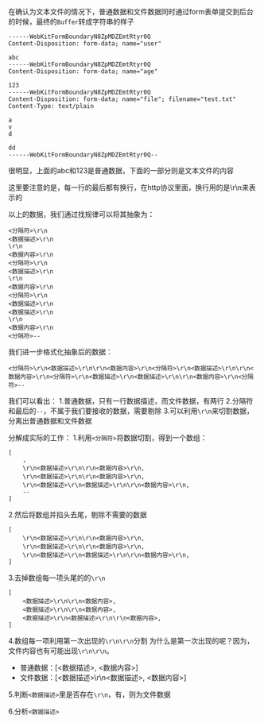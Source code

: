 



在确认为文本文件的情况下，普通数据和文件数据同时通过form表单提交到后台的时候，最终的`Buffer`转成字符串的样子

```
------WebKitFormBoundaryN8ZpMDZEmtRtyr0Q
Content-Disposition: form-data; name="user"

abc
------WebKitFormBoundaryN8ZpMDZEmtRtyr0Q
Content-Disposition: form-data; name="age"

123
------WebKitFormBoundaryN8ZpMDZEmtRtyr0Q
Content-Disposition: form-data; name="file"; filename="test.txt"
Content-Type: text/plain

a
v
d

dd
------WebKitFormBoundaryN8ZpMDZEmtRtyr0Q--

```


很明显，上面的abc和123是普通数据，下面的一部分则是文本文件的内容


>>>>>>>>>>>>>>>>>>>>>>>>>>>>>>>>>>>>>>>>>>>>>>>>>>>>>>>>>>>>>>>>>>>>>>>>>>>>>>>>>>>>>>>>>>>>>>>>>>>>>>>>>>>>>>>>>>>

这里要注意的是，每一行的最后都有换行，在http协议里面，换行用的是\r\n来表示的

以上的数据，我们通过找规律可以将其抽象为：

```
<分隔符>\r\n
<数据描述>\r\n
\r\n
<数据内容>\r\n
<分隔符>\r\n
<数据描述>\r\n
\r\n
<数据内容>\r\n
<分隔符>\r\n
<数据描述>\r\n
<数据描述>\r\n
\r\n
<数据内容>\r\n
<分隔符>--

```


我们进一步格式化抽象后的数据：

```
<分隔符>\r\n<数据描述>\r\n\r\n<数据内容>\r\n<分隔符>\r\n<数据描述>\r\n\r\n<数据内容>\r\n<分隔符>\r\n<数据描述>\r\n<数据描述>\r\n\r\n<数据内容>\r\n<分隔符>--
```

我们可以看出：
1.普通数据，只有一行数据描述，而文件数据，有两行
2.分隔符和最后的`--`，不属于我们要接收的数据，需要剔除
3.可以利用`\r\n`来切割数据，分离出普通数据和文件数据


分解成实际的工作：
1.利用`<分隔符>`将数据切割，得到一个数组：
```
[
    ,
    \r\n<数据描述>\r\n\r\n<数据内容>\r\n,
    \r\n<数据描述>\r\n\r\n<数据内容>\r\n,
    \r\n<数据描述>\r\n<数据描述>\r\n\r\n<数据内容>\r\n,
    --
]

```
2.然后将数组并掐头去尾，剔除不需要的数据
```
[
    \r\n<数据描述>\r\n\r\n<数据内容>\r\n,
    \r\n<数据描述>\r\n\r\n<数据内容>\r\n,
    \r\n<数据描述>\r\n<数据描述>\r\n\r\n<数据内容>\r\n,
]

```

3.去掉数组每一项头尾的的`\r\n`
```
[
    <数据描述>\r\n\r\n<数据内容>,
    <数据描述>\r\n\r\n<数据内容>,
    <数据描述>\r\n<数据描述>\r\n\r\n<数据内容>,
]

```

4.数组每一项利用第一次出现的`\r\n\r\n`分割
    为什么是第一次出现的呢？因为，文件内容也有可能出现`\r\n\r\n`。
+ 普通数据：[<数据描述>, <数据内容>]
+ 文件数据：[<数据描述>\r\n<数据描述>, <数据内容>]

5.判断`<数据描述>`里是否存在`\r\n`，有，则为文件数据

6.分析`<数据描述>`


